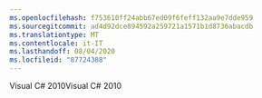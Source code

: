 ```yaml
---
ms.openlocfilehash: f753610ff24abb67ed09f6feff132aa9e7dde959
ms.sourcegitcommit: ad4d92dce894592a259721a1571b1d8736abacdb
ms.translationtype: MT
ms.contentlocale: it-IT
ms.lasthandoff: 08/04/2020
ms.locfileid: "87724388"
---
```

<span data-ttu-id="92bd8-101">Visual C\# 2010</span><span class="sxs-lookup"><span data-stu-id="92bd8-101">Visual C\# 2010</span></span>
